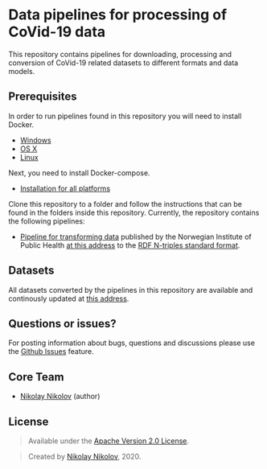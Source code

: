 # Data pipelines for processing of CoVid-19 data

This repository contains pipelines for downloading, processing and conversion of CoVid-19 related datasets to different formats and data models. 

## Prerequisites

In order to run pipelines found in this repository you will need to install Docker.

* [Windows](https://docs.docker.com/windows/started)
* [OS X](https://docs.docker.com/mac/started/)
* [Linux](https://docs.docker.com/linux/started/)

Next, you need to install Docker-compose.

* [Installation for all platforms](https://docs.docker.com/compose/install/)

Clone this repository to a folder and follow the instructions that can be found in the folders inside this repository. Currently, the repository contains the following pipelines:

* [Pipeline for transforming data](https://github.com/SINTEF-9012/covid-19-data-pipeline/tree/main/fhi_surveilance_dataset_pipeline_rdf) published by the Norwegian Institute of Public Health [at this address](https://github.com/folkehelseinstituttet/surveillance_data) to the [RDF N-triples standard format](https://www.w3.org/TR/n-triples/). 

## Datasets
All datasets converted by the pipelines in this repository are available and continously updated at [this address](https://covid-19-data.sintef.cloud/data/).

## Questions or issues?

For posting information about bugs, questions and discussions please use the [Github Issues](https://github.com/SINTEF-9012/covid-19-data-pipeline/issues) feature.

## Core Team
- [Nikolay Nikolov](https://github.com/nvnikolov) (author)

## License
> Available under the [Apache Version 2.0 License](/LICENSE).

> Created by [Nikolay Nikolov](https://github.com/nvnikolov), 2020.
